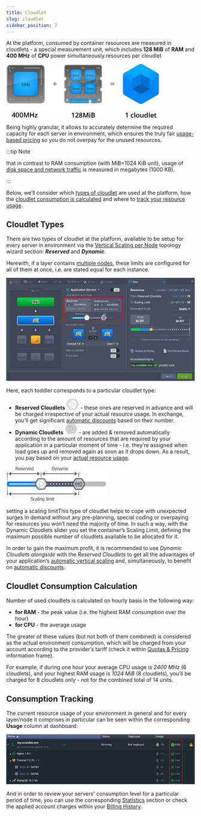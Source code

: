```yaml
---
title: Cloudlet
slug: cloudlet
sidebar_position: 7
---
```


At the platform, consumed by container resources are measured in cloudlets - a special measurement unit, which includes **128 MiB** of **RAM** and **400 MHz** of **CPU** power simultaneously.resources per cloudlet

<div style={{
    display:'flex',
    justifyContent: 'center',
    margin: '0 0 1rem 0'
}}>

![Locale Dropdown](./img/Cloudlet/4.71.png)

</div>

Being highly granular, it allows to accurately determine the required capacity for each server in environment, which ensures the truly fair [usage-based pricing](/account-and-pricing/pricing-model-overview) so you do not overpay for the unused resources.

:::tip Note

that in contrast to RAM consumption (with MiB=1024 KiB unit), usage of [disk space and network traffic](/account-and-pricing/resource-charging/charged-resources) is measured in megabytes (1000 KB).

:::

Below, we’ll consider which [types of cloudlet](/platform-overview/cloudlet#cloudlet-types) are used at the platform, how the [cloudlet consumption is calculated](/platform-overview/cloudlet#cloudlet-consumption-calculation) and where to [track your resource usage](/platform-overview/cloudlet#consumption-tracking).

## Cloudlet Types

There are two types of cloudlet at the platform, available to be setup for every server in environment via the [Vertical Scaling per Node](/application-setting/scaling-and-clustering/automatic-vertical-scaling) topology wizard section: **_Reserved_** and **_Dynamic_**.

Herewith, if a layer contains [multiple nodes](/application-setting/scaling-and-clustering/horizontal-scaling), these limits are configured for all of them at once, i.e. are stated equal for each instance.

![Locale Dropdown](./img/Cloudlet/4.72.png)

Here, each toddler corresponds to a particular cloudlet type:

- **Reserved Cloudlets** ![Locale Dropdown](./img/Cloudlet/4.73.png) - these ones are reserved in advance and will be charged irrespective of your actual resource usage. In exchange, you’ll get significant [automatic discounts](/account-and-pricing/automatic-discounts) based on their number.
- **Dynamic Cloudlets** ![Locale Dropdown](./img/Cloudlet/4.74.png) - are added & removed automatically according to the amount of resources that are required by your application in a particular moment of time - i.e. they’re assigned when load goes up and removed again as soon as it drops down. As a result, you pay based on your [actual resource usage](/account-and-pricing/pricing-model-overview).

<div style={{
    display:'flex',
    justifyContent: 'center',
    margin: '0 0 1rem 0'
}}>

![Locale Dropdown](./img/Cloudlet/4.75.png)

</div>

setting a scaling limitThis type of cloudlet helps to cope with unexpected surges in demand without any pre-planning, special coding or overpaying for resources you won’t need the majority of time. In such a way, with the Dynamic Cloudlets slider you set the container’s Scaling Limit, defining the maximum possible number of cloudlets available to be allocated for it.

In order to gain the maximum profit, it is recommended to use _Dynamic Cloudlets alongside_ with the _Reserved Cloudlets_ to get all the advantages of your application’s [automatic vertical scaling](/application-setting/scaling-and-clustering/automatic-vertical-scaling) and, simultaneously, to benefit on [automatic discounts](/account-and-pricing/automatic-discounts).

## Cloudlet Consumption Calculation

Number of used cloudlets is calculated on hourly basis in the following way:

- **for RAM** - the peak value (i.e. the highest RAM consumption over the hour)
- **for CPU** - the average usage

The greater of these values (but not both of them combined) is considered as the actual environment consumption, which will be charged from your account according to the provider’s tariff (check it within [Quotas & Pricing](/account-and-pricing/resource-charging/pricing-faq) information frame).

For example, if during one hour your average CPU usage is _2400 MHz_ (6 cloudlets), and your highest RAM usage is _1024 MiB_ (8 cloudlets), you’ll be charged for 8 cloudlets only - not for the combined total of 14 units.

## Consumption Tracking

The current resource usage of your environment in general and for every layer/node it comprises in particular can be seen within the corresponding **Usage** column at dashboard:

![Locale Dropdown](./img/Cloudlet/4.76.png)

And in order to review your servers' consumption level for a particular period of time, you can use the corresponding [Statistics](/application-setting/built-in-monitoring/statistics) section or check the applied account charges within your [Billing History](/account-and-pricing/resource-charging/monitoring-consumed-resources).
